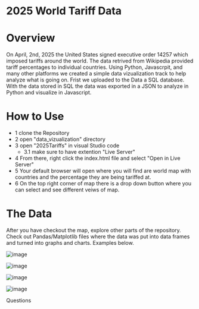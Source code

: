 # 2025 World Tariff Data

# Overview

On April, 2nd, 2025 the United States signed executive order 14257 which imposed tariffs around the world. The data retrived from Wikipedia provided tariff percentages to individual countries. Using Python, Javascrpit, and many other platforms we created a simple data vizualization track to help analyze what is going on. 
Frist we uploaded to the Data a SQL database. With the data stored in SQL the data was exported in a JSON to analyze in Python and visualize in Javascript.

# How to Use

* 1 clone the Repository 
* 2 open "data_vizualization" directory
* 3 open "2025Tariffs" in visual Studio code
  * 3.1 make sure to have extention "Live Server" 
* 4 From there, right click the index.html file and select "Open in Live Server"
* 5 Your default browser will open where you will find are world map with countries and the percentage they are being tariffed at.
* 6 On the top right corner of map there is a drop down button where you can select and see different veiws of map.
     
# The Data

After you have checkout the map, explore other parts of the repository. Check out Pandas/Matplotlib files where the data was put into data frames and turned into graphs and charts. Examples below. 

![image](https://github.com/user-attachments/assets/c0f4fbd3-4442-417e-85d4-4559abe80c53)

![image](https://github.com/user-attachments/assets/2ee9a509-cdc4-47ae-92c0-f8934ef4a3cd)

![image](https://github.com/user-attachments/assets/6ce17f23-fd70-4aae-9565-71703542d5d7)

![image](https://github.com/user-attachments/assets/5af732d0-7db3-49fc-9727-29431d21dbd2)






Questions

